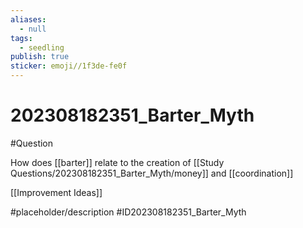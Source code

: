 ```yaml
---
aliases:
  - null
tags:
  - seedling
publish: true
sticker: emoji//1f3de-fe0f
---
```


# 202308182351_Barter_Myth


#Question 

How does [[barter]] relate to the creation of [[Study Questions/202308182351_Barter_Myth/money]] and [[coordination]]

[[Improvement Ideas]]


#placeholder/description #ID202308182351_Barter_Myth

